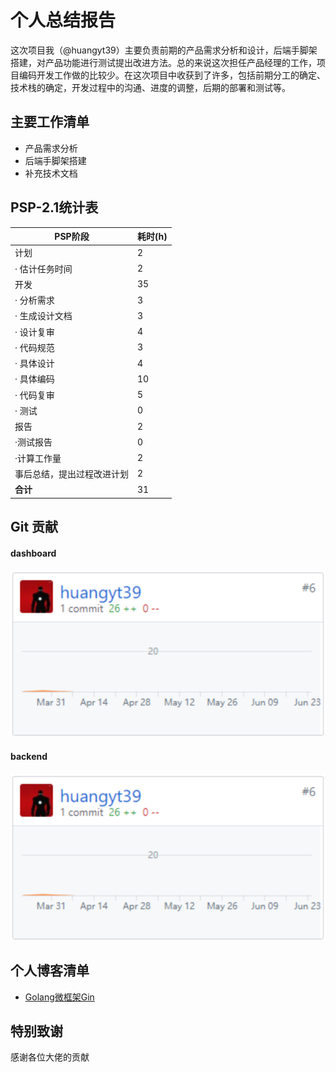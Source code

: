 # 个人总结报告

这次项目我（@huangyt39）主要负责前期的产品需求分析和设计，后端手脚架搭建，对产品功能进行测试提出改进方法。总的来说这次担任产品经理的工作，项目编码开发工作做的比较少。在这次项目中收获到了许多，包括前期分工的确定、技术栈的确定，开发过程中的沟通、进度的调整，后期的部署和测试等。

## 主要工作清单

- 产品需求分析
- 后端手脚架搭建
- 补充技术文档

## PSP-2.1统计表

| PSP阶段                    | 耗时(h) |
| -------------------------- | ------- |
| 计划                       | 2       |
| · 估计任务时间             | 2       |
| 开发                       | 35      |
| · 分析需求                 | 3       |
| · 生成设计文档             | 3       |
| · 设计复审                 | 4       |
| · 代码规范                 | 3       |
| · 具体设计                 | 4       |
| · 具体编码                 | 10      |
| · 代码复审                 | 5       |
| · 测试                     | 0       |
| 报告                       | 2       |
| ·测试报告                  | 0       |
| ·计算工作量                | 2       |
| 事后总结，提出过程改进计划 | 2       |
| **合计**                   | 31      |



## Git 贡献

#### dashboard

![16340086-dashboard](../assets/images/16340086-dashboard.png)

#### backend

![16340086-backend](../assets/images/16340086-backend.png)

## 个人博客清单

- [Golang微框架Gin](https://blog.csdn.net/qq_36312784/article/details/94329921)



## 特别致谢

感谢各位大佬的贡献